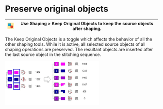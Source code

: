 # Preserve original objects

| ![KeepSourceObjects.png](assets/KeepSourceObjects.png) | Use Shaping > Keep Original Objects to keep the source objects after shaping. |
| ------------------------------------------------------ | ----------------------------------------------------------------------------- |

The Keep Original Objects is a toggle which affects the behavior of all the other shaping tools. While it is active, all selected source objects of all shaping operations are preserved. The resultant objects are inserted after the last source object in the stitching sequence.

![reshape00167.png](assets/reshape00167.png)
